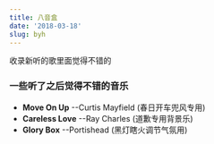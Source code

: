 ```yaml
---
title: 八音盒
date: '2018-03-18'
slug: byh
---
```


收录新听的歌里面觉得不错的

### 一些听了之后觉得不错的音乐
* **Move On Up** --Curtis Mayfield (春日开车兜风专用)
* **Careless Love**  --Ray Charles (道歉专用背景乐)
* **Glory Box** --Portishead (黑灯瞎火调节气氛用)

